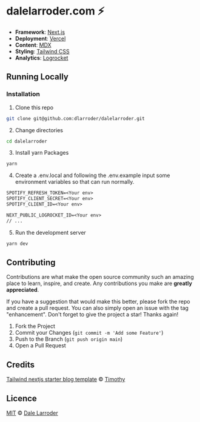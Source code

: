 # dalelarroder.com ⚡️

- **Framework**: [Next.js](https://nextjs.org/)
- **Deployment**: [Vercel](https://vercel.com)
- **Content**: [MDX](https://mdxjs.com/)
- **Styling**: [Tailwind CSS](https://tailwindcss.com/)
- **Analytics**: [Logrocket](https://logrocket.com/)

## Running Locally

### Installation

1. Clone this repo

```bash
git clone git@github.com:dlarroder/dalelarroder.git
```

2. Change directories

```sh
cd dalelarroder
```

3. Install yarn Packages

```bash
yarn
```

4. Create a .env.local and following the .env.example input some environment variables so that can run normally.

```txt
SPOTIFY_REFRESH_TOKEN=<Your env>
SPOTIFY_CLIENT_SECRET=<Your env>
SPOTIFY_CLIENT_ID=<Your env>

NEXT_PUBLIC_LOGROCKET_ID=<Your env>
// ...
```

5. Run the development server

```bash
yarn dev
```

## Contributing

Contributions are what make the open source community such an amazing place to learn, inspire, and create. Any contributions you make are **greatly appreciated**.

If you have a suggestion that would make this better, please fork the repo and create a pull request. You can also simply open an issue with the tag "enhancement".
Don't forget to give the project a star! Thanks again!

1. Fork the Project
2. Commit your Changes (`git commit -m 'Add some Feature'`)
3. Push to the Branch (`git push origin main`)
4. Open a Pull Request

## Credits

[Tailwind nextjs starter blog template](https://github.com/timlrx/tailwind-nextjs-starter-blog) © [Timothy](https://www.timlrx.com/)

## Licence

[MIT](https://github.com/dlarroder/dalelarroder/blob/master/LICENSE) © [Dale Larroder](https://www.dalelarroder.com)
